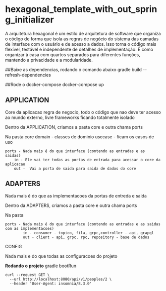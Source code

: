 ﻿# hexagonal_template_with_out_spring_initializer

A arquitetura hexagonal é um estilo de arquitetura de software que organiza o código de forma que isola as regras de negócio do sistema das camadas de interface com o usuário e de acesso a dados. Isso torna o código mais flexível, testável e independente de detalhes de implementação. É como organizar à casa com quartos separados para diferentes funções, mantendo a privacidade e a modularidade.

##Baixe as dependencias, rodando o comando abaixo
gradle build --refresh-dependencies

##Rode o docker-compose
docker-compose up

## **APPLICATION**

Core da aplicacao regra de negocio, todo o código que nao deve ter acesso ao mundo externo, livre frameworks ficando totalmente isolado

Dentro da APPLICATION, criamos a pasta core e outra chama ports

Na pasta
core
domain - classes de dominio
usecase - ficam os casos de uso

	ports - Nada mais é do que interface (contendo as entradas e as saidas)
		in - Ele vai ter todas as portas de entrada para acessar o core da aplicacao
		out -  Vai a porta de saida para saida de dados do core


## **ADAPTERS**

Nada mais é do que as implementacoes da portas de entreda e saida

Dentro da ADAPTERS, criamos a pasta core e outra chama ports

Na pasta

	ports - Nada mais é do que interface (contendo as entradas e as saidas com as implementacoes)	
			in - consumer - topico, fila, grpc,controller - api, grapql
			out - client - api, grpc, rpc, repository - base de dados	

CONFIG

Nada mais e do que todas as configuracoes do projeto

**Rodando o projeto**
gradle bootRun

````
curl --request GET \
  --url http://localhost:8080/api/v1/peoples/2 \
  --header 'User-Agent: insomnia/8.3.0'
````
